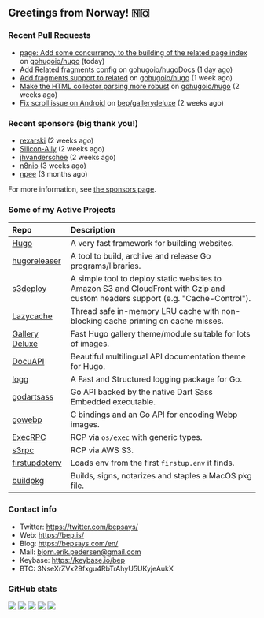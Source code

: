 ## Greetings from Norway! 🇳🇴

### Recent Pull Requests

- [page: Add some concurrency to the building of the related page index](https://github.com/gohugoio/hugo/pull/10739) on [gohugoio/hugo](https://github.com/gohugoio/hugo) (today)
- [Add Related fragments config](https://github.com/gohugoio/hugoDocs/pull/1979) on [gohugoio/hugoDocs](https://github.com/gohugoio/hugoDocs) (1 day ago)
- [Add fragments support to related](https://github.com/gohugoio/hugo/pull/10714) on [gohugoio/hugo](https://github.com/gohugoio/hugo) (1 week ago)
- [Make the HTML collector parsing more robust](https://github.com/gohugoio/hugo/pull/10703) on [gohugoio/hugo](https://github.com/gohugoio/hugo) (2 weeks ago)
- [Fix scroll issue on Android](https://github.com/bep/gallerydeluxe/pull/14) on [bep/gallerydeluxe](https://github.com/bep/gallerydeluxe) (2 weeks ago)

### Recent sponsors (big thank you!)

- [rexarski](https://github.com/rexarski) (2 weeks ago)
- [Silicon-Ally](https://github.com/Silicon-Ally) (2 weeks ago)
- [jhvanderschee](https://github.com/jhvanderschee) (2 weeks ago)
- [n8nio](https://github.com/n8nio) (3 weeks ago)
- [npee](https://github.com/npee) (3 months ago)

For more information, see [the sponsors page](https://github.com/sponsors/bep/).

### Some of my Active Projects

| Repo  | Description |
| :---------------------------------------- | :------------------------------------------- |
| [Hugo](https://github.com/gohugoio/hugo)|A very fast framework for building websites. |
| [hugoreleaser](https://github.com/gohugoio/hugoreleaser)| A tool to build, archive and release Go programs/libraries.  |
| [s3deploy](https://github.com/bep/s3deploy)| A simple tool to deploy static websites to Amazon S3 and CloudFront with Gzip and custom headers support (e.g. "Cache-Control").|
| [Lazycache](https://github.com/bep/lazycache)| Thread safe in-memory LRU cache with non-blocking cache priming on cache misses.  |
| [Gallery Deluxe](https://github.com/bep/gallerydeluxe)|Fast Hugo gallery theme/module suitable for lots of images.  |
| [DocuAPI](https://github.com/bep/docuapi)| Beautiful multilingual API documentation theme for Hugo.  |
| [logg](https://github.com/bep/logg)| A Fast and Structured logging package for Go.  |
| [godartsass](https://github.com/bep/godartsass)| Go API backed by the native Dart Sass Embedded executable. |
| [gowebp](https://github.com/bep/gowebp)|C bindings and an Go API for encoding Webp images. |
| [ExecRPC](https://github.com/bep/execrpc)|RCP via `os/exec` with generic types.  |
| [s3rpc](https://github.com/bep/s3rpc)|RCP via AWS S3.|
| [firstupdotenv](https://github.com/bep/firstupdotenv)|Loads env from the first `firstup.env` it finds. |
| [buildpkg](https://github.com/bep/buildpkg)| Builds, signs, notarizes and staples a MacOS pkg file. |

### Contact info
- Twitter: https://twitter.com/bepsays/
- Web: https://bep.is/
- Blog: https://bepsays.com/en/
- Mail: bjorn.erik.pedersen@gmail.com
- Keybase: https://keybase.io/bep
- BTC: 3NseXrZVx29fxgu4RbTrAhyU5UKyjeAukX


### GitHub stats

![](https://github-profile-summary-cards.vercel.app/api/cards/profile-details?username=bep&theme=github)
![](https://github-profile-summary-cards.vercel.app/api/cards/repos-per-language?username=bep&theme=github)
![](https://github-profile-summary-cards.vercel.app/api/cards/most-commit-language?username=bep&theme=github)
![](https://github-profile-summary-cards.vercel.app/api/cards/stats?username=bep&theme=github)
![](https://github-profile-summary-cards.vercel.app/api/cards/productive-time?username=bep&theme=github)

